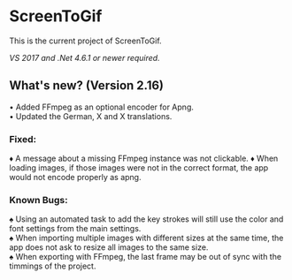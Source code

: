﻿# ScreenToGif  

This is the current project of ScreenToGif.  

_VS 2017 and .Net 4.6.1 or newer required._


## What's new? (Version 2.16)

• Added FFmpeg as an optional encoder for Apng.  
• Updated the German, X and X translations.  

### Fixed:

♦ A message about a missing FFmpeg instance was not clickable. 
♦ When loading images, if those images were not in the correct format, the app would not encode properly as apng.  

### Known Bugs:

♠ Using an automated task to add the key strokes will still use the color and font settings from the main settings.  
♠ When importing multiple images with different sizes at the same time, the app does not ask to resize all images to the same size.   
♠ When exporting with FFmpeg, the last frame may be out of sync with the timmings of the project.  